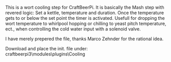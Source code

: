 This is a wort cooling step for CraftBeerPi.
It is basically the Mash step with revered logic: Set a kettle, temperature and duration. 
Once the temperature gets to or below the set point the timer is activated. 
Usefull for dropping the wort temperature to whirlpool hopping or chilling to yeast pitch temperature, ect., when controlling the cold water input with a solenoid valve. 

I have merely prepered the file, thanks Marco Zehnder for the rational idea.

Download and place the init. file under: craftbeerpi3\modules\plugins\Cooling
